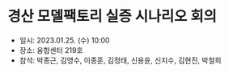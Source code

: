 # 경산 모델팩토리 실증 시나리오 회의
- 일시: 2023.01.25. (수) 10:00
- 장소: 융합센터 219호
- 참석: 박종근, 김영수, 이종훈, 김정태, 신용윤, 신지수, 김현진, 박철희

